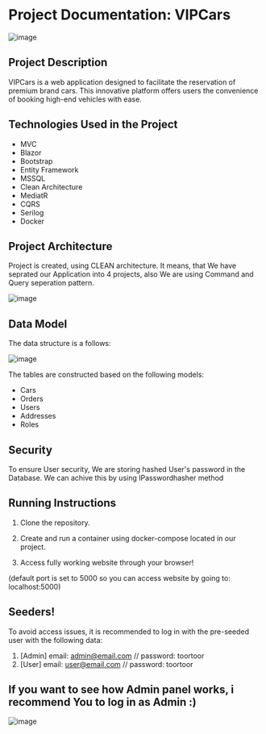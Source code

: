 # Project Documentation: VIPCars
![image](https://github.com/zoneel/VIPCars/assets/106118915/7aa53bef-65f9-45fc-8153-9478cea424ba)




## Project Description

VIPCars is a web application designed to facilitate the reservation of premium brand cars. This innovative platform offers users the convenience of booking high-end vehicles with ease.

## Technologies Used in the Project

- MVC
- Blazor
- Bootstrap
- Entity Framework
- MSSQL
- Clean Architecture
- MediatR
- CQRS
- Serilog
- Docker

## Project Architecture
Project is created, using CLEAN architecture. It means, that We have seprated our Application into 4 projects, also We are using Command and Query seperation pattern.

![image](https://github.com/zoneel/VIPCars/assets/106118915/57377937-b6f8-46e1-afa1-fbc08ae32135)


## Data Model
The data structure is a follows: 

![image](https://github.com/zoneel/VIPCars/assets/106118915/000b2e3c-45b9-4939-a0ab-ef6346771747)

The tables are constructed based on the following models:
- Cars
- Orders
- Users
- Addresses
- Roles

## Security

To ensure User security, We are storing hashed User's password in the Database.
We can achive this by using IPasswordhasher method

## Running Instructions

1. Clone the repository.

2. Create and run a container using docker-compose located in our project.

3. Access fully working website through your browser!

(default port is set to 5000 so you can access website by going to: localhost:5000) 

## Seeders!

To avoid access issues, it is recommended to log in with the pre-seeded user with the following data:

1. [Admin] email: admin@email.com // password: toortoor
2. [User] email: user@email.com // password: toortoor

## If you want to see how Admin panel works, i recommend You to log in as Admin :)
![image](https://github.com/zoneel/VIPCars/assets/106118915/7c5c422d-cd03-4602-9ef5-c387ca999491)
